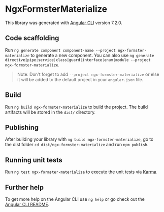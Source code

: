 # NgxFormsterMaterialize

This library was generated with [Angular CLI](https://github.com/angular/angular-cli) version 7.2.0.

## Code scaffolding

Run `ng generate component component-name --project ngx-formster-materialize` to generate a new component. You can also use `ng generate directive|pipe|service|class|guard|interface|enum|module --project ngx-formster-materialize`.
> Note: Don't forget to add `--project ngx-formster-materialize` or else it will be added to the default project in your `angular.json` file. 

## Build

Run `ng build ngx-formster-materialize` to build the project. The build artifacts will be stored in the `dist/` directory.

## Publishing

After building your library with `ng build ngx-formster-materialize`, go to the dist folder `cd dist/ngx-formster-materialize` and run `npm publish`.

## Running unit tests

Run `ng test ngx-formster-materialize` to execute the unit tests via [Karma](https://karma-runner.github.io).

## Further help

To get more help on the Angular CLI use `ng help` or go check out the [Angular CLI README](https://github.com/angular/angular-cli/blob/master/README.md).
